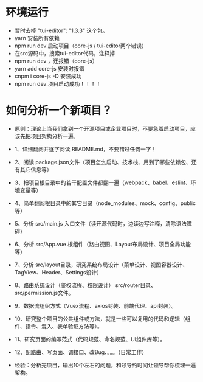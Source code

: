# 环境运行

- 暂时去掉 "tui-editor": "1.3.3" 这个包。
- yarn 安装所有依赖
- npm run dev 启动项目（core-js / tui-editor两个错误）
- 在src源码中，搜索tui-editor代码，注释掉
- npm run dev ，还报错（core-js）
- yarn add core-js  安装时报错
- cnpm i core-js -D  安装成功
- npm run dev  项目启动成功！！！！

# 如何分析一个新项目？

- 原则：理论上当我们拿到一个开源项目或企业项目时，不要急着启动项目，应该先把项目架构分析一遍。
- 1、详细翻阅并逐字阅读 README.md，不要错过任何一字！
- 2、阅读 package.json文件（项目怎么启动、技术栈、用到了哪些依赖包、还有其它信息等）
- 3、把项目根目录中的若干配置文件都翻一遍（webpack、babel、eslint、环境变量等）
- 4、简单翻阅根目录中的其它目录（node_modules、mock、config、public等）
- 5、分析 src/main.js 入口文件（读开源代码时，边读边写注释，清除语法障碍）
- 6、分析 src/App.vue 根组件（路由视图、Layout布局设计、项目全局功能等）
- 7、分析 src/layout目录，研究系统布局设计（菜单设计、视图容器设计、TagView、Header、Settings设计）
- 8、路由系统设计（鉴权流程、权限设计） src/router目录、src/permission.js文件。
- 9、数据流组织方式（Vuex流程、axios封装、前端代理、api封装）。
- 10、研究整个项目的公共组件或方法，就是一些可以复用的代码和逻辑（组件、指令、混入、表单验证方法等）。
- 11、研究页面的编写范式（代码规范、命名规范、UI组件库等）。
- 12、配路由、写页面、调接口、改Bug、。。。（日常工作）

- 经验：分析完项目，输出10个左右的问题，和领导约时间让领导帮你梳理一遍架构。
